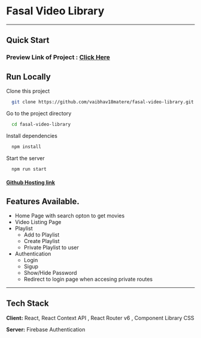 # Fasal Video Library

---

## Quick Start

### Preview Link of Project : [Click Here](https://fasal.vercel.app) 

## Run Locally

Clone this project

```bash
  git clone https://github.com/vaibhav18matere/fasal-video-library.git
```

Go to the project directory

```bash
  cd fasal-video-library
```

Install dependencies

```bash
  npm install
```

Start the server

```bash
  npm run start
```
#### [Github Hosting link](fasal-vaibhav18matere.vercel.app) 

## Features Available.

- Home Page with search opton to get movies
- Video Listing Page
- Playlist
  - Add to Playlist
  - Create Playlist
  - Private Playlist to user
- Authentication
  - Login
  - Sigup
  - Show/Hide Password
  - Redirect to login page when accesing private routes
---

## Tech Stack

**Client:** React, React Context API , React Router v6 , Component Library CSS

**Server:** Firebase Authentication
